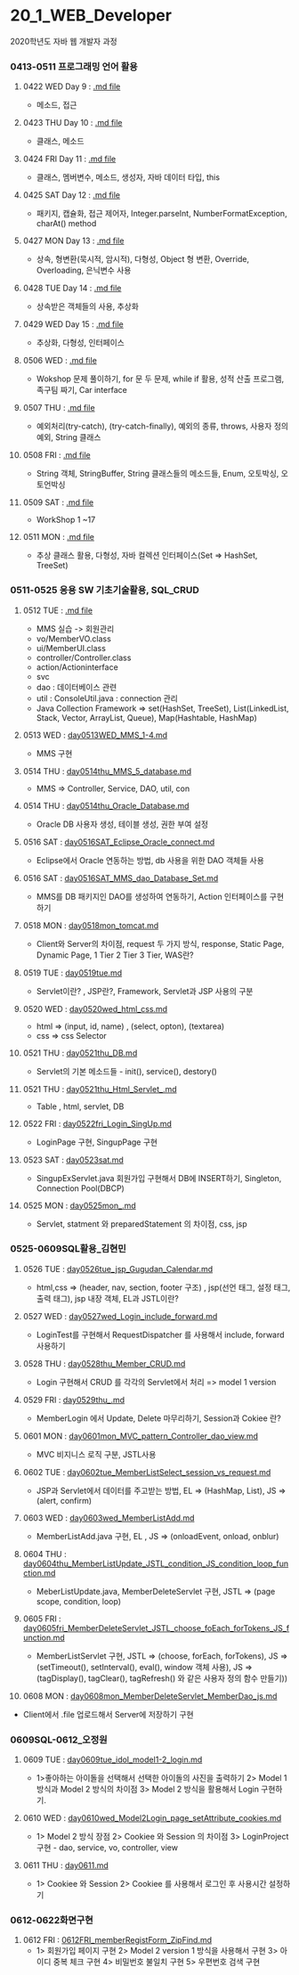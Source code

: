 # 20_1_WEB_Developer
2020학년도 자바 웹 개발자 과정
### 0413-0511 프로그래밍 언어 활용
1. 0422 WED Day 9 : [.md file](https://github.com/jaedeokhan/20_1_WEB_Developer/blob/master/0413-0511%ED%94%84%EB%A1%9C%EA%B7%B8%EB%9E%98%EB%B0%8D%EC%96%B8%EC%96%B4%ED%99%9C%EC%9A%A9/day0422wed_method.md)
   * 메소드, 접근 

2. 0423 THU Day 10 : [.md file](https://github.com/jaedeokhan/20_1_WEB_Developer/blob/master/0413-0511%ED%94%84%EB%A1%9C%EA%B7%B8%EB%9E%98%EB%B0%8D%EC%96%B8%EC%96%B4%ED%99%9C%EC%9A%A9/day0423thu.md)
   * 클래스, 메소드  

3. 0424 FRI Day 11 : [.md file](https://github.com/jaedeokhan/20_1_WEB_Developer/blob/master/0413-0511%ED%94%84%EB%A1%9C%EA%B7%B8%EB%9E%98%EB%B0%8D%EC%96%B8%EC%96%B4%ED%99%9C%EC%9A%A9/day0424fri.md)
   * 클래스, 멤버변수, 메소드, 생성자, 자바 데이터 타입, this

4. 0425 SAT Day 12 : [.md file](https://github.com/jaedeokhan/20_1_WEB_Developer/blob/master/0413-0511%ED%94%84%EB%A1%9C%EA%B7%B8%EB%9E%98%EB%B0%8D%EC%96%B8%EC%96%B4%ED%99%9C%EC%9A%A9/day0425sat.md)
   * 패키지, 캡슐화, 접근 제어자, Integer.parseInt, NumberFormatException, charAt() method

5. 0427 MON Day 13 : [.md file](https://github.com/jaedeokhan/20_1_WEB_Developer/blob/master/0413-0511%ED%94%84%EB%A1%9C%EA%B7%B8%EB%9E%98%EB%B0%8D%EC%96%B8%EC%96%B4%ED%99%9C%EC%9A%A9/day0427mon_extends.md)
   * 상속, 형변환(묵시적, 암시적), 다형성, Object 형 변환, Override, Overloading, 은닉변수 사용

6. 0428 TUE Day 14 : [.md file](https://github.com/jaedeokhan/20_1_WEB_Developer/blob/master/0413-0511%ED%94%84%EB%A1%9C%EA%B7%B8%EB%9E%98%EB%B0%8D%EC%96%B8%EC%96%B4%ED%99%9C%EC%9A%A9/day0428tue.md)
   * 상속받은 객체들의 사용, 추상화

7. 0429 WED Day 15 : [.md file](https://github.com/jaedeokhan/20_1_WEB_Developer/blob/master/0413-0511%ED%94%84%EB%A1%9C%EA%B7%B8%EB%9E%98%EB%B0%8D%EC%96%B8%EC%96%B4%ED%99%9C%EC%9A%A9/day0429wed.md)
   * 추상화, 다형성, 인터페이스

8. 0506 WED : [.md file](https://github.com/jaedeokhan/20_1_WEB_Developer/blob/master/0413-0511%ED%94%84%EB%A1%9C%EA%B7%B8%EB%9E%98%EB%B0%8D%EC%96%B8%EC%96%B4%ED%99%9C%EC%9A%A9/day0506wed_workshop.md)
   * Wokshop 문제 풀이하기, for 문 두 문제, while if 활용, 성적 산출 프로그램, 족구팀 짜기, Car interface

9. 0507 THU : [.md file](https://github.com/jaedeokhan/20_1_WEB_Developer/blob/master/0413-0511%ED%94%84%EB%A1%9C%EA%B7%B8%EB%9E%98%EB%B0%8D%EC%96%B8%EC%96%B4%ED%99%9C%EC%9A%A9/day0507_try_catch.md)
   * 예외처리(try-catch), (try-catch-finally), 예외의 종류, throws, 사용자 정의 예외, String 클래스

10. 0508 FRI : [.md file](https://github.com/jaedeokhan/20_1_WEB_Developer/blob/master/0413-0511%ED%94%84%EB%A1%9C%EA%B7%B8%EB%9E%98%EB%B0%8D%EC%96%B8%EC%96%B4%ED%99%9C%EC%9A%A9/day0508fri_String_Enum.md)
    * String 객체, StringBuffer, String 클래스들의 메소드들, Enum, 오토박싱, 오토언박싱

11. 0509 SAT : [.md file](https://github.com/jaedeokhan/20_1_WEB_Developer/blob/master/0413-0511%ED%94%84%EB%A1%9C%EA%B7%B8%EB%9E%98%EB%B0%8D%EC%96%B8%EC%96%B4%ED%99%9C%EC%9A%A9/day0509sat_WorkShop_1-18.md)
    * WorkShop 1 ~17

12. 0511 MON : [.md file](https://github.com/jaedeokhan/20_1_WEB_Developer/blob/master/0413-0511%ED%94%84%EB%A1%9C%EA%B7%B8%EB%9E%98%EB%B0%8D%EC%96%B8%EC%96%B4%ED%99%9C%EC%9A%A9/day0511mon_WorkShop17_Polynomial_equals_clone_JavaCollectionFramework_SetInterface_HashSet_TreeSet.md)
    * 추상 클래스 활용, 다형성, 자바 컬렉션 인터페이스(Set => HashSet, TreeSet)


### 0511-0525 응용 SW 기초기술활용, SQL_CRUD
1. 0512 TUE : [.md file](https://github.com/jaedeokhan/20_1_WEB_Developer/blob/master/0511-0525%EC%9D%91%EC%9A%A9SW%EA%B8%B0%EC%B4%88%EA%B8%B0%EC%88%A0%ED%99%9C%EC%9A%A9%2CSQL_CRUD/day0512tue_MMS.md)
   * MMS 실습 -> 회원관리
   * vo/MemberVO.class
   * ui/MemberUI.class
   * controller/Controller.class
   * action/Actioninterface
   * svc
   * dao : 데이터베이스 관련
   * util : ConsoleUtil.java : connection 관리
   * Java Collection Framework => set(HashSet, TreeSet), List(LinkedList, Stack, Vector, ArrayList, Queue), Map(Hashtable, HashMap)
   
   
2. 0513 WED : [day0513WED_MMS_1-4.md](https://github.com/jaedeokhan/20_1_WEB_Developer/blob/master/0511-0525%EC%9D%91%EC%9A%A9SW%EA%B8%B0%EC%B4%88%EA%B8%B0%EC%88%A0%ED%99%9C%EC%9A%A9%2CSQL_CRUD/day0513WED_MMS_1-4.md)
   * MMS 구현
   
3. 0514 THU : [day0514thu_MMS_5_database.md](https://github.com/jaedeokhan/20_1_WEB_Developer/blob/master/0511-0525%EC%9D%91%EC%9A%A9SW%EA%B8%B0%EC%B4%88%EA%B8%B0%EC%88%A0%ED%99%9C%EC%9A%A9%2CSQL_CRUD/day0514thu_MMS_5_database.md)
   * MMS => Controller, Service, DAO, util, con

4. 0514 THU : [day0514thu_Oracle_Database.md](https://github.com/jaedeokhan/20_1_WEB_Developer/blob/master/0511-0525%EC%9D%91%EC%9A%A9SW%EA%B8%B0%EC%B4%88%EA%B8%B0%EC%88%A0%ED%99%9C%EC%9A%A9%2CSQL_CRUD/day0514thu_Oracle_Database.md)
   * Oracle DB 사용자 생성, 테이블 생성, 권한 부여 설정

5. 0516 SAT : [day0516SAT_Eclipse_Oracle_connect.md](https://github.com/jaedeokhan/20_1_WEB_Developer/blob/master/0511-0525%EC%9D%91%EC%9A%A9SW%EA%B8%B0%EC%B4%88%EA%B8%B0%EC%88%A0%ED%99%9C%EC%9A%A9%2CSQL_CRUD/day0516SAT_Eclipse_Oracle_connect.md)
   * Eclipse에서 Oracle 연동하는 방법, db 사용을 위한 DAO 객체들 사용
   
6. 0516 SAT : [day0516SAT_MMS_dao_Database_Set.md](https://github.com/jaedeokhan/20_1_WEB_Developer/blob/master/0511-0525%EC%9D%91%EC%9A%A9SW%EA%B8%B0%EC%B4%88%EA%B8%B0%EC%88%A0%ED%99%9C%EC%9A%A9%2CSQL_CRUD/day0516SAT_MMS_dao_Database_Set.md)
   * MMS를 DB 패키지인 DAO를 생성하여 연동하기, Action 인터페이스를 구현하기
   
7. 0518 MON : [day0518mon_tomcat.md](https://github.com/jaedeokhan/20_1_WEB_Developer/blob/master/0511-0525%EC%9D%91%EC%9A%A9SW%EA%B8%B0%EC%B4%88%EA%B8%B0%EC%88%A0%ED%99%9C%EC%9A%A9%2CSQL_CRUD/day0518mon_tomcat.md)
   * Client와 Server의 차이점, request 두 가지 방식, response, Static Page, Dynamic Page, 1 Tier 2 Tier 3 Tier, WAS란?
   
8. 0519 TUE : [day0519tue.md](https://github.com/jaedeokhan/20_1_WEB_Developer/blob/master/0511-0525%EC%9D%91%EC%9A%A9SW%EA%B8%B0%EC%B4%88%EA%B8%B0%EC%88%A0%ED%99%9C%EC%9A%A9%2CSQL_CRUD/day0519tue.md)
   * Servlet이란? , JSP란?, Framework, Servlet과 JSP 사용의 구분
 
9. 0520 WED :  [day0520wed_html_css.md](https://github.com/jaedeokhan/20_1_WEB_Developer/blob/master/0511-0525%EC%9D%91%EC%9A%A9SW%EA%B8%B0%EC%B4%88%EA%B8%B0%EC%88%A0%ED%99%9C%EC%9A%A9%2CSQL_CRUD/day0520wed_html_css.md)
   * html => (input, id, name) , (select, opton), (textarea)
   * css => css Selector
   
10. 0521 THU : [day0521thu_DB.md](https://github.com/jaedeokhan/20_1_WEB_Developer/blob/master/0511-0525%EC%9D%91%EC%9A%A9SW%EA%B8%B0%EC%B4%88%EA%B8%B0%EC%88%A0%ED%99%9C%EC%9A%A9%2CSQL_CRUD/day0521thu_DB.md)
    * Servlet의 기본 메소드들 - init(), service(), destory()
 
11. 0521 THU : [day0521thu_Html_Servlet_.md](https://github.com/jaedeokhan/20_1_WEB_Developer/blob/master/0511-0525%EC%9D%91%EC%9A%A9SW%EA%B8%B0%EC%B4%88%EA%B8%B0%EC%88%A0%ED%99%9C%EC%9A%A9%2CSQL_CRUD/day0521thu_Html_Servlet_.md)
    * Table , html, servlet, DB

12. 0522 FRI : [day0522fri_Login_SingUp.md](https://github.com/jaedeokhan/20_1_WEB_Developer/blob/master/0511-0525%EC%9D%91%EC%9A%A9SW%EA%B8%B0%EC%B4%88%EA%B8%B0%EC%88%A0%ED%99%9C%EC%9A%A9%2CSQL_CRUD/day0522fri_Login_SingUp.md)
    * LoginPage 구현, SingupPage 구현
   
13. 0523 SAT : [day0523sat.md](https://github.com/jaedeokhan/20_1_WEB_Developer/blob/master/0511-0525%EC%9D%91%EC%9A%A9SW%EA%B8%B0%EC%B4%88%EA%B8%B0%EC%88%A0%ED%99%9C%EC%9A%A9%2CSQL_CRUD/day0523sat.md)
    * SingupExServlet.java 회원가입 구현해서 DB에 INSERT하기, Singleton, Connection Pool(DBCP)
   
14. 0525 MON : [day0525mon_.md](https://github.com/jaedeokhan/20_1_WEB_Developer/blob/master/0511-0525%EC%9D%91%EC%9A%A9SW%EA%B8%B0%EC%B4%88%EA%B8%B0%EC%88%A0%ED%99%9C%EC%9A%A9%2CSQL_CRUD/day0525mon_.md)
    * Servlet, statment 와 preparedStatement 의 차이점, css, jsp
   
### 0525-0609SQL활용_김현민
1. 0526 TUE : [day0526tue_jsp_Gugudan_Calendar.md](https://github.com/jaedeokhan/20_1_WEB_Developer/blob/master/0525-0609SQL%ED%99%9C%EC%9A%A9_%EA%B9%80%ED%98%84%EB%AF%BC/day0526tue_jsp_Gugudan_Calendar.md)
   * html,css => (header, nav, section, footer 구조) , jsp(선언 태그, 설정 태그, 출력 태그), jsp 내장 객체, EL과 JSTL이란?
   
2. 0527 WED : [day0527wed_Login_include_forward.md](https://github.com/jaedeokhan/20_1_WEB_Developer/blob/master/0525-0609SQL%ED%99%9C%EC%9A%A9_%EA%B9%80%ED%98%84%EB%AF%BC/day0527wed_Login_include_forward.md)
   * LoginTest를 구현해서 RequestDispatcher 를 사용해서 include, forward 사용하기

3. 0528 THU : [day0528thu_Member_CRUD.md](https://github.com/jaedeokhan/20_1_WEB_Developer/blob/master/0525-0609SQL%ED%99%9C%EC%9A%A9_%EA%B9%80%ED%98%84%EB%AF%BC/day0528thu_Member_CRUD.md)
   * Login 구현해서 CRUD 를 각각의 Servlet에서 처리 => model 1 version 
   
4. 0529 FRI : [day0529thu_.md](https://github.com/jaedeokhan/20_1_WEB_Developer/blob/master/0525-0609SQL%ED%99%9C%EC%9A%A9_%EA%B9%80%ED%98%84%EB%AF%BC/day0529thu_.md)
   * MemberLogin 에서 Update, Delete 마무리하기, Session과 Cokiee 란?
   
5. 0601 MON : [day0601mon_MVC_pattern_Controller_dao_view.md](https://github.com/jaedeokhan/20_1_WEB_Developer/blob/master/0525-0609SQL%ED%99%9C%EC%9A%A9_%EA%B9%80%ED%98%84%EB%AF%BC/day0601mon_MVC_pattern_Controller_dao_view.md)
   * MVC 비지니스 로직 구분, JSTL사용
   
6. 0602 TUE : [day0602tue_MemberListSelect_session_vs_request.md](https://github.com/jaedeokhan/20_1_WEB_Developer/blob/master/0525-0609SQL%ED%99%9C%EC%9A%A9_%EA%B9%80%ED%98%84%EB%AF%BC/day0602tue_MemberListSelect_session_vs_request.md)
   * JSP과 Servlet에서 데이터를 주고받는 방법, EL => (HashMap, List), JS => (alert, confirm)
   
7. 0603 WED : [day0603wed_MemberListAdd.md](https://github.com/jaedeokhan/20_1_WEB_Developer/blob/master/0525-0609SQL%ED%99%9C%EC%9A%A9_%EA%B9%80%ED%98%84%EB%AF%BC/day0603wed_MemberListAdd.md)
   * MemberListAdd.java 구현, EL , JS => (onloadEvent, onload, onblur)
   
8. 0604 THU : [day0604thu_MemberListUpdate_JSTL_condition_JS_condition_loop_function.md](https://github.com/jaedeokhan/20_1_WEB_Developer/blob/master/0525-0609SQL%ED%99%9C%EC%9A%A9_%EA%B9%80%ED%98%84%EB%AF%BC/day0604thu_MemberListUpdate_JSTL_condition_JS_condition_loop_function.md)
   * MeberListUpdate.java, MemberDeleteServlet 구현, JSTL => (page scope, condition, loop)
   
9. 0605 FRI : [day0605fri_MemberDeleteServlet_JSTL_choose_foEach_forTokens_JS_function.md](https://github.com/jaedeokhan/20_1_WEB_Developer/blob/master/0525-0609SQL%ED%99%9C%EC%9A%A9_%EA%B9%80%ED%98%84%EB%AF%BC/day0605fri_MemberDeleteServlet_JSTL_choose_foEach_forTokens_JS_function.md)
   * MemberListServlet 구현, JSTL => (choose, forEach, forTokens), JS => (setTimeout(), setInterval(), eval(), window 객체 사용), JS => (tagDisplay(), tagClear(), tagRefresh() 와 같은 사용자 정의 함수 만들기))
   
10. 0608 MON : [day0608mon_MemberDeleteServlet_MemberDao_js.md](https://github.com/jaedeokhan/20_1_WEB_Developer/blob/master/0525-0609SQL%ED%99%9C%EC%9A%A9_%EA%B9%80%ED%98%84%EB%AF%BC/day0608mon_MemberDeleteServlet_MemberDao_js.md)
   * Client에서 .file 업로드해서 Server에 저장하기 구현 
    
### 0609SQL-0612_오정원
1. 0609 TUE : [day0609tue_idol_model1-2_login.md](https://github.com/jaedeokhan/20_1_WEB_Developer/blob/master/0609SQL-0612_%EC%98%A4%EC%A0%95%EC%9B%90/day0609tue_idol_model1-2_login.md)
   * 1>좋아하는 아이돌을 선택해서 선택한 아이돌의 사진을 출력하기 2> Model 1 방식과 Model 2 방식의 차이점 3> Model 2 방식을 활용해서 Login 구현하기.

2. 0610 WED : [day0610wed_Model2Login_page_setAttribute_cookies.md](https://github.com/jaedeokhan/20_1_WEB_Developer/blob/master/0609SQL-0612_%EC%98%A4%EC%A0%95%EC%9B%90/day0610wed_Model2Login_page_setAttribute_cookies.md)
   * 1> Model 2 방식 장점 2> Cookiee 와 Session 의 차이점 3> LoginProject 구현 - dao, service, vo, controller, view 

3. 0611 THU : [day0611.md](https://github.com/jaedeokhan/20_1_WEB_Developer/blob/master/0609SQL-0612_%EC%98%A4%EC%A0%95%EC%9B%90/day0611.md)
   * 1> Cookiee 와 Session 2> Cookiee 를 사용해서 로그인 후 사용시간 설정하기  

### 0612-0622화면구현
1. 0612 FRI : [0612FRI_memberRegistForm_ZipFind.md](https://github.com/jaedeokhan/20_1_WEB_Developer/blob/master/0612-0622%ED%99%94%EB%A9%B4%EA%B5%AC%ED%98%84/0612FRI_memberRegistForm_ZipFind.md)
   * 1> 회원가입 페이지 구현 2> Model 2 version 1 방식을 사용해서 구현 3> 아이디 중복 체크 구현 4> 비밀번호 불일치 구현 5> 우편번호 검색 구현 
   


